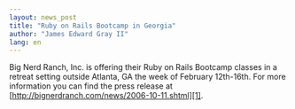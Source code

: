```yaml
---
layout: news_post
title: "Ruby on Rails Bootcamp in Georgia"
author: "James Edward Gray II"
lang: en
---
```


Big Nerd Ranch, Inc. is offering their Ruby on Rails Bootcamp classes in
a retreat setting outside Atlanta, GA the week of February 12th-16th.
For more information you can find the press release at
[http://bignerdranch.com/news/2006-10-11.shtml][1].



[1]: http://bignerdranch.com/news/2006-10-11.shtml
